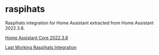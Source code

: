 # raspihats

Raspihats integration for Home Assistant extracted from Home Assistant 2022.3.8.

[Home Assistant Core 2022.3.8](https://github.com/home-assistant/core/tree/2022.3.8)

[Last Working Raspihats Integration](https://github.com/home-assistant/core/tree/2022.3.8/homeassistant/components/raspihats)
